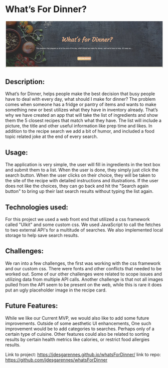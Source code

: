 # What’s For Dinner?


![whats for dinner](assets/sh.jpg)

## Description: 
What’s for Dinner, helps people make the best decision that busy people have to deal with every day, what should I make for dinner? The problem comes when someone has a fridge or pantry of items and wants to make something new or best utilizes what they have in inventory already. That’s why we have created an app that will take the list of ingredients and show them the 5 closest recipes that match what they have. The list will include a picture, the title and other useful information like prep time and likes. 
In addition to the recipe search we add a bit of humor, and included a food topic related joke at the end of every search.

## Usage:
The application is very simple, the user will fill in ingredients in the text box and submit them to a list.
When the user is done, they simply just click the search button.
When the user clicks on their choice, they will be taken to the site of the recipe with detailed instructions and illustrations. If the user does not like the choices, they can go back and hit the "Search again button" to bring up their last search results without typing the list again.


## Technologies used:
For this project we used a web front end that utilized a css framework called "UIkit" and some custom css. We used JavaScript to call the fetches to two external API's for a multitude of searches. We also implemented local storage to help save search results.


## Challenges: 
We ran into a few challenges, the first was working with the css framework and our custom css. There were fonts and other conflicts that needed to be worked out. Some of our other challenges were related to scope issues and utilizing data from multiple API calls. Another challenge is that not all images pulled from the API seem to be present on the web, while this is rare it does put an ugly placeholder image in the recipe card.

## Future Features: 
While we like our Current MVP, we would also like to add some future improvements. Outside of some aesthetic UI enhancements, One such improvement would be to add categories to searches. Perhaps only of a certain type of cuisine. Other features could also be related to sorting results by certain health metrics like calories, or restrict food allergies results.

Link to project: https://jdesgarennes.github.io/whatsForDinner/
link to repo: https://github.com/jdesgarennes/whatsForDinner
